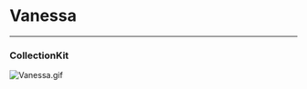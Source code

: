# Vanessa

***
### CollectionKit 

![Vanessa.gif](http://upload-images.jianshu.io/upload_images/3893609-5768bdddddfead25.gif?imageMogr2/auto-orient/strip%7CimageView2/2/w/1240)
